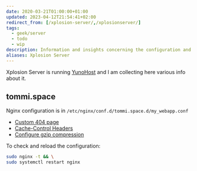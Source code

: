 ```yaml
---
date: 2020-03-21T01:00:00+01:00
updated: 2023-04-12T21:54:41+02:00
redirect_from: [/xplosion-server/,/xplosionserver/]
tags:
  - geek/server
  - todo
  - wip
description: Information and insights concerning the configuration and manteinance of Tommi’s server
aliases: Xplosion Server
---
```

Xplosion Server is running [YunoHost](https://yunohost.org 'YunoHost') and I am collecting here various info about it.

## tommi.space

Nginx configuration is in `/etc/nginx/conf.d/tommi.space.d/my_webapp.conf`

- [Custom 404 page](https://tecmint.com/create-custom-nginx-error-page 'How to Create Custom 404 Error Page in NGINX - Tecmint')
- [Cache-Control Headers](https://howtogeek.com/devops/how-to-configure-cache-control-headers-in-nginx 'How to Configure Cache-Control Headers in NGINX')
- [Configure gzip compression](https://techrepublic.com/article/how-to-configure-gzip-compression-with-nginx 'How to configure gzip compression with NGINX | TechRepublic')

To check and reload the configuration:

```sh
sudo nginx -t && \
sudo systemctl restart nginx
```